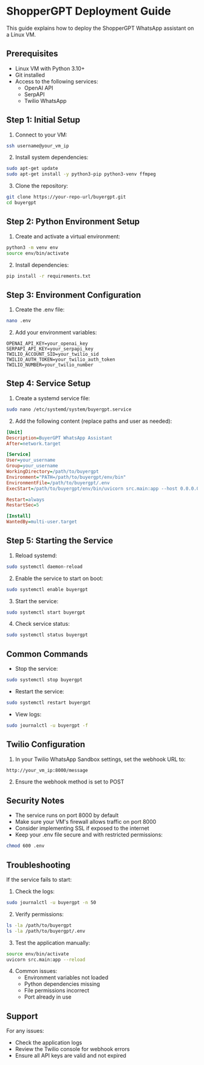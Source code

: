 # ShopperGPT Deployment Guide

This guide explains how to deploy the ShopperGPT WhatsApp assistant on a Linux VM.

## Prerequisites

- Linux VM with Python 3.10+
- Git installed
- Access to the following services:
  - OpenAI API
  - SerpAPI
  - Twilio WhatsApp

## Step 1: Initial Setup

1. Connect to your VM:
```bash
ssh username@your_vm_ip
```

2. Install system dependencies:
```bash
sudo apt-get update
sudo apt-get install -y python3-pip python3-venv ffmpeg
```

3. Clone the repository:
```bash
git clone https://your-repo-url/buyergpt.git
cd buyergpt
```

## Step 2: Python Environment Setup

1. Create and activate a virtual environment:
```bash
python3 -m venv env
source env/bin/activate
```

2. Install dependencies:
```bash
pip install -r requirements.txt
```

## Step 3: Environment Configuration

1. Create the .env file:
```bash
nano .env
```

2. Add your environment variables:
```
OPENAI_API_KEY=your_openai_key
SERPAPI_API_KEY=your_serpapi_key
TWILIO_ACCOUNT_SID=your_twilio_sid
TWILIO_AUTH_TOKEN=your_twilio_auth_token
TWILIO_NUMBER=your_twilio_number
```

## Step 4: Service Setup

1. Create a systemd service file:
```bash
sudo nano /etc/systemd/system/buyergpt.service
```

2. Add the following content (replace paths and user as needed):
```ini
[Unit]
Description=BuyerGPT WhatsApp Assistant
After=network.target

[Service]
User=your_username
Group=your_username
WorkingDirectory=/path/to/buyergpt
Environment="PATH=/path/to/buyergpt/env/bin"
EnvironmentFile=/path/to/buyergpt/.env
ExecStart=/path/to/buyergpt/env/bin/uvicorn src.main:app --host 0.0.0.0 --port 8781

Restart=always
RestartSec=5

[Install]
WantedBy=multi-user.target
```

## Step 5: Starting the Service

1. Reload systemd:
```bash
sudo systemctl daemon-reload
```

2. Enable the service to start on boot:
```bash
sudo systemctl enable buyergpt
```

3. Start the service:
```bash
sudo systemctl start buyergpt
```

4. Check service status:
```bash
sudo systemctl status buyergpt
```

## Common Commands

- Stop the service:
```bash
sudo systemctl stop buyergpt
```

- Restart the service:
```bash
sudo systemctl restart buyergpt
```

- View logs:
```bash
sudo journalctl -u buyergpt -f
```

## Twilio Configuration

1. In your Twilio WhatsApp Sandbox settings, set the webhook URL to:
```
http://your_vm_ip:8000/message
```

2. Ensure the webhook method is set to POST

## Security Notes

- The service runs on port 8000 by default
- Make sure your VM's firewall allows traffic on port 8000
- Consider implementing SSL if exposed to the internet
- Keep your .env file secure and with restricted permissions:
```bash
chmod 600 .env
```

## Troubleshooting

If the service fails to start:

1. Check the logs:
```bash
sudo journalctl -u buyergpt -n 50
```

2. Verify permissions:
```bash
ls -la /path/to/buyergpt
ls -la /path/to/buyergpt/.env
```

3. Test the application manually:
```bash
source env/bin/activate
uvicorn src.main:app --reload
```

4. Common issues:
   - Environment variables not loaded
   - Python dependencies missing
   - File permissions incorrect
   - Port already in use

## Support

For any issues:
- Check the application logs
- Review the Twilio console for webhook errors
- Ensure all API keys are valid and not expired
